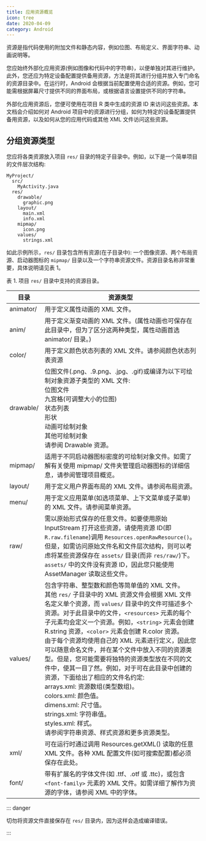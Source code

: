 ```yaml
---
title: 应用资源概览
icon: tree
date: 2020-04-09
category: Android
---
```


资源是指代码使用的附加文件和静态内容，例如位图、布局定义、界面字符串、动画说明等。

<!-- more -->

您应始终外部化应用资源(例如图像和代码中的字符串)，以便单独对其进行维护。此外，您还应为特定设备配置提供备用资源，方法是将其进行分组并放入专门命名的资源目录中。在运行时，Android 会根据当前配置使用合适的资源。例如，您可能需根据屏幕尺寸提供不同的界面布局，或根据语言设置提供不同的字符串。

外部化应用资源后，您便可使用在项目 R 类中生成的资源 ID 来访问这些资源。本文档会介绍如何对 Android 项目中的资源进行分组，如何为特定的设备配置提供备用资源，以及如何从您的应用代码或其他 XML 文件访问这些资源。

## 分组资源类型

您应将各类资源放入项目 `res/` 目录的特定子目录中。例如，以下是一个简单项目的文件层次结构:

```
MyProject/
  src/
    MyActivity.java
  res/
    drawable/
      graphic.png
    layout/
      main.xml
      info.xml
    mipmap/
      icon.png
    values/
      strings.xml
```

如此示例所示，`res/` 目录包含所有资源(在子目录中): 一个图像资源、两个布局资源、启动器图标的 `mipmap/` 目录以及一个字符串资源文件。资源目录名称非常重要，具体说明请见表 1。

表 1. 项目 `res/` 目录中支持的资源目录。

| 目录      | 资源类型                                                                                                                                                                                                                                                                                                                                                                                                                                                                                                                                                                                                                                                                                                                                                 |
| --------- | -------------------------------------------------------------------------------------------------------------------------------------------------------------------------------------------------------------------------------------------------------------------------------------------------------------------------------------------------------------------------------------------------------------------------------------------------------------------------------------------------------------------------------------------------------------------------------------------------------------------------------------------------------------------------------------------------------------------------------------------------------- |
| animator/ | 用于定义属性动画的 XML 文件。                                                                                                                                                                                                                                                                                                                                                                                                                                                                                                                                                                                                                                                                                                                            |
| anim/     | 用于定义渐变动画的 XML 文件。(属性动画也可保存在此目录中，但为了区分这两种类型，属性动画首选 animator/ 目录。)                                                                                                                                                                                                                                                                                                                                                                                                                                                                                                                                                                                                                                           |
| color/    | 用于定义颜色状态列表的 XML 文件。请参阅颜色状态列表资源                                                                                                                                                                                                                                                                                                                                                                                                                                                                                                                                                                                                                                                                                                  |
| drawable/ | 位图文件(.png、.9.png、.jpg、.gif)或编译为以下可绘制对象资源子类型的 XML 文件: <br />位图文件<br />九宫格(可调整大小的位图)<br />状态列表<br />形状<br />动画可绘制对象<br />其他可绘制对象<br />请参阅 Drawable 资源。                                                                                                                                                                                                                                                                                                                                                                                                                                                                                                                                  |
| mipmap/   | 适用于不同启动器图标密度的可绘制对象文件。如需了解有关使用 mipmap/ 文件夹管理启动器图标的详细信息，请参阅管理项目概览。                                                                                                                                                                                                                                                                                                                                                                                                                                                                                                                                                                                                                                  |
| layout/   | 用于定义用户界面布局的 XML 文件。请参阅布局资源。                                                                                                                                                                                                                                                                                                                                                                                                                                                                                                                                                                                                                                                                                                        |
| menu/     | 用于定义应用菜单(如选项菜单、上下文菜单或子菜单)的 XML 文件。请参阅菜单资源。                                                                                                                                                                                                                                                                                                                                                                                                                                                                                                                                                                                                                                                                            |
| raw/      | 需以原始形式保存的任意文件。如要使用原始 InputStream 打开这些资源，请使用资源 ID(即 `R.raw.filename`)调用 `Resources.openRawResource()`。<br />但是，如需访问原始文件名和文件层次结构，则可以考虑将某些资源保存在 `assets/` 目录(而非 `res/raw/`)下。`assets/` 中的文件没有资源 ID，因此您只能使用 AssetManager 读取这些文件。                                                                                                                                                                                                                                                                                                                                                                                                                           |
| values/   | 包含字符串、整型数和颜色等简单值的 XML 文件。<br />其他 `res/` 子目录中的 XML 资源文件会根据 XML 文件名定义单个资源，而 `values/` 目录中的文件可描述多个资源。对于此目录中的文件，`<resources>` 元素的每个子元素均会定义一个资源。例如，`<string>` 元素会创建 R.string 资源，`<color>` 元素会创建 R.color 资源。<br />由于每个资源均使用自己的 XML 元素进行定义，因此您可以随意命名文件，并在某个文件中放入不同的资源类型。但是，您可能需要将独特的资源类型放在不同的文件中，使其一目了然。例如，对于可在此目录中创建的资源，下面给出了相应的文件名约定: <br />arrays.xml: 资源数组(类型数组)。<br />colors.xml: 颜色值。<br />dimens.xml: 尺寸值。<br />strings.xml: 字符串值。<br />styles.xml: 样式。<br />请参阅字符串资源、样式资源和更多资源类型。 |
| xml/      | 可在运行时通过调用 Resources.getXML() 读取的任意 XML 文件。各种 XML 配置文件(如可搜索配置)都必须保存在此处。                                                                                                                                                                                                                                                                                                                                                                                                                                                                                                                                                                                                                                             |
| font/     | 带有扩展名的字体文件(如 .ttf、.otf 或 .ttc)，或包含 `<font-family>` 元素的 XML 文件。如需详细了解作为资源的字体，请参阅 XML 中的字体。                                                                                                                                                                                                                                                                                                                                                                                                                                                                                                                                                                                                                   |

::: danger

切勿将资源文件直接保存在 `res/` 目录内，因为这样会造成编译错误。

:::
